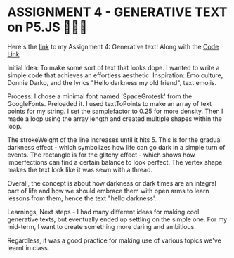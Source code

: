 # **ASSIGNMENT 4 - GENERATIVE TEXT on P5.JS** 🎨🔮✨ #
Here's the [link](https://editor.p5js.org/batoxpr/full/BhxH4QVfa) to my Assignment 4: Generative text! 
Along with the [Code Link](https://editor.p5js.org/batoxpr/sketches/BhxH4QVfa)

Initial Idea: To make some sort of text that looks dope. I wanted to write a simple code that achieves an effortless aesthetic.
Inspiration: Emo culture, Donnie Darko, and the lyrics "Hello darkness my old friend", text emojis.

Process: I chose a minimal font named 'SpaceGrotesk' from the GoogleFonts. Preloaded it. I used textToPoints to make an array of text points for my string. I set the samplefactor to 0.25 for more density. Then I made a loop using the array length and created multiple shapes within the loop.

The strokeWeight of the line increases until it hits 5. This is for the gradual darkness effect - which symbolizes how life can go dark in a simple turn of events. 
The rectangle is for the glitchy effect - which shows how imperfections can find a certain balance to look perfect. 
The vertex shape makes the text look like it was sewn with a thread.

Overall, the concept is about how darkness or dark times are an integral part of life and how we should embrace them with open arms to learn lessons from them, hence the text "hello darkness'.

Learnings, Next steps - I had many different ideas for making cool generative texts, but eventually ended up settling on the simple one. For my mid-term, I want to create something more daring and ambitious.

Regardless, it was a good practice for making use of various topics we've learnt in class.
